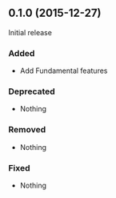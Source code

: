 ## 0.1.0 (2015-12-27)

Initial release

### Added

- Add Fundamental features

### Deprecated

- Nothing

### Removed

- Nothing

### Fixed

- Nothing
